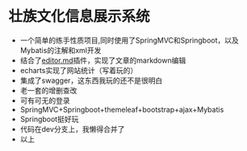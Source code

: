 # 壮族文化信息展示系统
- 一个简单的练手性质项目,同时使用了SpringMVC和Springboot，以及Mybatis的注解和xml开发
- 结合了[editor.md](https://pandao.github.io/editor.md/examples/index.html)插件，实现了文章的markdown编辑
- echarts实现了网站统计（写着玩的）
- 集成了swagger，这东西我玩的还不是很明白
- 老一套的增删查改
- 可有可无的登录
- SpringMVC+Springboot+themeleaf+bootstrap+ajax+Mybatis
- Springboot挺好玩
- 代码在dev分支上，我懒得合并了
- 以上
